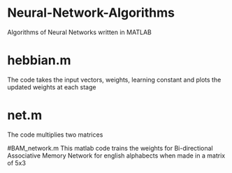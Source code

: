 # Neural-Network-Algorithms
Algorithms of Neural Networks written in MATLAB 

# hebbian.m 
The code takes the input vectors, weights, learning constant and plots the updated weights at each stage

# net.m
The code multiplies two matrices

#BAM_network.m
This matlab code trains the weights for Bi-directional Associative Memory Network for english alphabects when made in a matrix of 5x3 
